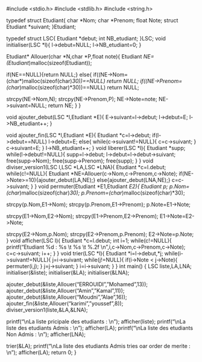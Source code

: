 #include <stdio.h>
#include <stdlib.h>
#include <string.h>

typedef struct Etudiant{
char *Nom;
char *Prenom;
float Note;
struct Etudiant *suivant;
}Etudiant;

typedef struct LSC{
Etudiant *debut;
int NB_etudiant;
}LSC;
void initialiser(LSC *l){
l->debut=NULL;
l->NB_etudiant=0;
}

Etudiant* Allouer(char *N,char *P,float note){
Etudiant *NE=(Etudiant*)malloc(sizeof(Etudiant));

if(NE==NULL){return NULL;}
else{
if((NE->Nom=(char*)malloc(sizeof(char)*30))==NULL) return NULL;
if((NE->Prenom=(char*)malloc(sizeof(char)*30))==NULL) return NULL;

strcpy(NE->Nom,N);
strcpy(NE->Prenom,P);
NE->Note=note;
NE->suivant=NULL;
return NE;
}
}

void ajouter_debut(LSC *l,Etudiant *E){
E->suivant=l->debut;
l->debut=E;
l->NB_etudiant++;
}

void ajouter_fin(LSC *l,Etudiant *E){
Etudiant *c=l->debut;
if(l->debut==NULL) l->debut=E;
else{
while(c->suivant!=NULL){
c=c->suivant;
}
c->suivant=E;
}
l->NB_etudiant++;
}
void liberer(LSC *l){
Etudiant *supp;
while(l->debut!=NULL){
supp=l->debut;
l->debut=l->debut->suivant;
free(supp->Nom);
free(supp->Prenom);
free(supp);
}
}
void diviser_version1(LSC l,LSC *LA,LSC *LNA){
Etudiant *c=l.debut;
while(c!=NULL){
Etudiant *NE=Allouer(c->Nom,c->Prenom,c->Note);
if(NE->Note>=10){ajouter_debut(LA,NE);}
else{ajouter_debut(LNA,NE);}
c=c->suivant;
}
}
void permuter(Etudiant *E1,Etudiant *E2){
Etudiant p;
p.Nom=(char*)malloc(sizeof(char)*30);
p.Prenom=(char*)malloc(sizeof(char)*30);

strcpy(p.Nom,E1->Nom);
strcpy(p.Prenom,E1->Prenom);
p.Note=E1->Note;

strcpy(E1->Nom,E2->Nom);
strcpy(E1->Prenom,E2->Prenom);
E1->Note=E2->Note;

strcpy(E2->Nom,p.Nom);
strcpy(E2->Prenom,p.Prenom);
E2->Note=p.Note;
}
void afficher(LSC l){
Etudiant *c=l.debut;
int i=1;
while(c!=NULL){
printf(“Etudiant %d : %s \t %s \t %.2f \n”,i,c->Nom,c->Prenom,c->Note);
c=c->suivant;
i++;
}
}
void trier(LSC *l){
Etudiant *i=l->debut,*j;
while(i->suivant!=NULL){
j=i->suivant;
while(j!=NULL){
if(i->Note < j->Note){
permuter(i,j);
}
j=j->suivant;
}
i=i->suivant;
}
}
int main()
{
LSC liste,LA,LNA;
initialiser(&liste);
initialiser(&LA);
initialiser(&LNA);

ajouter_debut(&liste,Allouer(“ERROUIDI”,”Mohamed”,13));
ajouter_debut(&liste,Allouer(“Amin”,”Kamal”,11));
ajouter_debut(&liste,Allouer(“Moudni”,”Alae”,16));
ajouter_fin(&liste,Allouer(“karimi”,”youssef”,8));
diviser_version1(liste,&LA,&LNA);

printf(“\nLa liste pricipale des etudiants : \n”);
afficher(liste);
printf(“\nLa liste des etudiants Admis : \n”);
afficher(LA);
printf(“\nLa liste des etudiants Non Admis : \n”);
afficher(LNA);

trier(&LA);
printf(“\nLa liste des etudiants Admis tries oar order de merite : \n”);
afficher(LA);
return 0;
}

